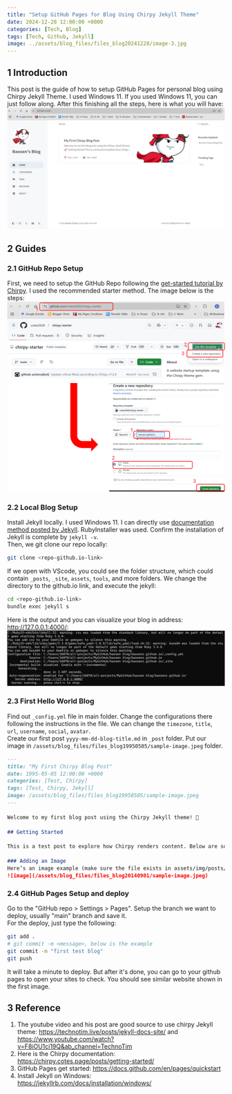 ```yaml
---
title: "Setup GitHub Pages for Blog Using Chirpy Jekyll Theme"
date: 2024-12-28 12:00:00 +0000
categories: [Tech, Blog]
tags: [Tech, Github, Jekyll]
image: ../assets/blog_files/files_blog20241228/image-3.jpg
---
```



## 1 Introduction

This post is the guide of how to setup GitHub Pages for personal blog using Chirpy Jekyll Theme. I used Windows 11. If you used Windows 11, you can just follow along. After this finishing all the steps, here is what you will have:  
![alt text](../assets/blog_files/files_blog20241228/image-3.jpg)

## 2 Guides

### 2.1 GitHub Repo Setup

First, we need to setup the GitHub Repo following the [get-started tutorial by Chirpy](https://chirpy.cotes.page/posts/getting-started/). I used the recommended starter method. The image below is the steps:
![alt text](../assets/blog_files/files_blog20241228/image.png)

### 2.2 Local Blog Setup

Install Jekyll locally. I used Windows 11. I can directly use [documentation method posted by Jekyll](https://jekyllrb.com/docs/installation/windows/). RubyInstaller was used. Confirm the installation of Jekyll is complete by `jekyll -v`.   
Then, we git clone our repo locally:
```bash
git clone <repo-github.io-link>
```
If we open with VScode, you could see the folder structure, which could contain `_posts`, `_site`, `assets`, `tools`, and more folders. We change the directory to the github.io link, and execute the jekyll:
```bash
cd <repo-github.io-link>
bundle exec jekyll s
```
Here is the output and you can visualize your blog in address: http://127.0.0.1:4000/:
![alt text](../assets/blog_files/files_blog20241228/image-2.png)

### 2.3 First Hello World Blog

Find out `_config.yml` file in main folder. Change the configurations there following the instructions in the file. We can change the `timezone`, `title`, `url`, `username`, `social`, `avatar`.  
Create our first post `yyyy-mm-dd-blog-title.md` in `_post` folder.  Put our image in `/assets/blog_files/files_blog19950505/sample-image.jpeg` folder. 

```markdown
---
title: "My First Chirpy Blog Post"
date: 1995-05-05 12:00:00 +0000
categories: [Test, Chirpy]
tags: [Test, Chirpy, Jekyll]
image: /assets/blog_files/files_blog19950505/sample-image.jpeg
---

Welcome to my first blog post using the Chirpy Jekyll theme! 🚀

## Getting Started

This is a test post to explore how Chirpy renders content. Below are some features you can use in your posts:

### Adding an Image
Here’s an image example (make sure the file exists in assets/img/posts/):
![image](/assets/blog_files/files_blog20140901/sample-image.jpeg)
```

### 2.4 GitHub Pages Setup and deploy
Go to the "GitHub repo > Settings > Pages". Setup the branch we want to deploy, usually "main" branch and save it.   
For the deploy, just type the following:
```bash
git add .
# git commit -m <message>, below is the example
git commit -m "first test blog"
git push
```
It will take a minute to deploy. But after it's done, you can go to your github pages to open your sites to check. You should see similar website shown in the first image. 

## 3 Reference
1. The youtube video and his post are good source to use chirpy Jekyll theme: https://technotim.live/posts/jekyll-docs-site/ and https://www.youtube.com/watch?v=F8iOU1ci19Q&ab_channel=TechnoTim
2. Here is the Chirpy documentation: https://chirpy.cotes.page/posts/getting-started/
3. GitHub Pages get started: https://docs.github.com/en/pages/quickstart
4. Install Jekyll on Windows: https://jekyllrb.com/docs/installation/windows/


